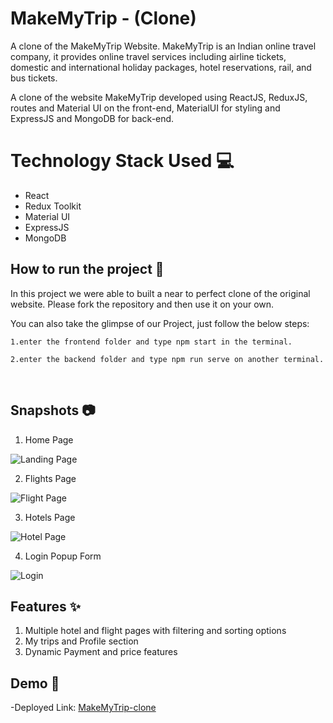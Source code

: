 # MakeMyTrip - (Clone)

<p>A clone of the MakeMyTrip Website. MakeMyTrip is an Indian online travel company, it provides online travel services including airline tickets, domestic and international holiday packages, hotel reservations, rail, and bus tickets.</p>
  
  <p>A clone of the website MakeMyTrip developed using ReactJS, ReduxJS, routes and Material UI on the front-end, MaterialUI for styling and ExpressJS and MongoDB for back-end. </p>
  
  # Technology Stack Used 💻
- React
- Redux Toolkit
- Material UI
- ExpressJS
- MongoDB

## How to run the project 📑

In this project we were able to built a near to perfect clone of the original website. Please fork the repository and then use it on your own.

You can also take the glimpse of our Project, just follow the below steps:

    1.enter the frontend folder and type npm start in the terminal.

    2.enter the backend folder and type npm run serve on another terminal.

<br>

## Snapshots 📷

1. Home Page

![Landing Page](https://github.com/shreevalikushe/Make-my-trip-clone/blob/master/frontend/src/images/landing.png)

2. Flights Page

![Flight Page](https://github.com/shreevalikushe/Make-my-trip-clone/blob/master/frontend/src/images/flights.png)

3. Hotels Page

![Hotel Page](https://github.com/shreevalikushe/Make-my-trip-clone/blob/master/frontend/src/images/hotels.png)

4. Login Popup Form

![Login](https://github.com/shreevalikushe/Make-my-trip-clone/blob/master/frontend/src/images/login.png)

## Features ✨

1. Multiple hotel and flight pages with filtering and sorting options
2. My trips and Profile section
3. Dynamic Payment and price features
   <br/>

## Demo 🎥

-Deployed Link: [MakeMyTrip-clone](https://make-my-trip-clone.vercel.app/)
